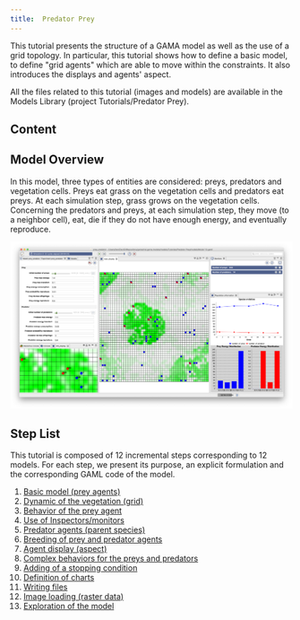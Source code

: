 ```yaml
---
title:  Predator Prey
---
```



This tutorial presents the structure of a GAMA model as well as the use of a grid topology. In particular, this tutorial shows how to define a basic model, to define "grid agents" which are able to move within the constraints. It also introduces the displays and agents' aspect.

All the files related to this tutorial (images and models) are available in the Models Library (project Tutorials/Predator Prey).

## Content

## Model Overview
In this model, three types of entities are considered: preys, predators and vegetation cells. Preys
eat grass on the vegetation cells and predators eat preys. At each simulation step, grass grows on the vegetation cells. Concerning the predators and preys, at each simulation step, they move (to a neighbor cell), eat, die if they do not have enough energy, and eventually reproduce.

![Tutorial models Predator-Prey.](/resources/images/tutorials/predator_prey.png)


## Step List

This tutorial is composed of 12 incremental steps corresponding to 12 models. For each step, we present its purpose, an explicit formulation and the corresponding GAML code of the model.

1. [Basic model (prey agents)](PredatorPrey_step1)
1. [Dynamic of the vegetation (grid)](PredatorPrey_step2)
1. [Behavior of the prey agent](PredatorPrey_step3)
1. [Use of Inspectors/monitors](PredatorPrey_step4)
1. [Predator agents (parent species)](PredatorPrey_step5)
1. [Breeding of prey and predator agents](PredatorPrey_step6)
1. [Agent display (aspect)](PredatorPrey_step7)
1. [Complex behaviors for the preys and predators](PredatorPrey_step8)
1. [Adding of a stopping condition](PredatorPrey_step9)
1. [Definition of charts](PredatorPrey_step10)
1. [Writing files](PredatorPrey_step11)
1. [Image loading (raster data)](PredatorPrey_step12)
1. [Exploration of the model](PredatorPrey_step13)
